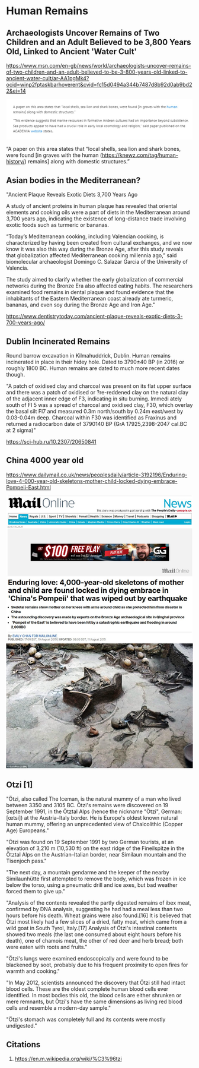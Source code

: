 # Human Remains

## Archaeologists Uncover Remains of Two Children and an Adult Believed to be 3,800 Years Old, Linked to Ancient 'Water Cult'

https://www.msn.com/en-gb/news/world/archaeologists-uncover-remains-of-two-children-and-an-adult-believed-to-be-3-800-years-old-linked-to-ancient-water-cult/ar-AA1pgMk4?ocid=winp2fptaskbarhoverent&cvid=fc15d0494a344b7487d8b92d0ab9bd22&ei=14

![](img/peru-remains.jpg)

“A paper on this area states that “local shells, sea lion and shark bones, were found [in graves with the human (https://knewz.com/tag/human-history/) remains] along with domestic structures.”

## Asian bodies in the Mediterranean?

"Ancient Plaque Reveals Exotic Diets 3,700 Years Ago 

A study of ancient proteins in human plaque has revealed that oriental elements and cooking oils were a part of diets in the Mediterranean around 3,700 years ago, indicating the existence of long-distance trade involving exotic foods such as turmeric or bananas.

“Today’s Mediterranean cooking, including Valencian cooking, is characterized by having been created from cultural exchanges, and we now know it was also this way during the Bronze Age, after this study reveals that globalization affected Mediterranean cooking millennia ago,” said biomolecular archaeologist Domingo C. Salazar Garcia of the University of Valencia.

The study aimed to clarify whether the early globalization of commercial networks during the Bronze Era also affected eating habits. The researchers examined food remains in dental plaque and found evidence that the inhabitants of the Eastern Mediterranean coast already ate turmeric, bananas, and even soy during the Bronze Age and Iron Age."

https://www.dentistrytoday.com/ancient-plaque-reveals-exotic-diets-3-700-years-ago/

## Dublin Incinerated Remains

Round barrow excavation in Kilmahuddrick, Dublin. Human remains incinerated in place in their hidey hole. Dated to 3790±40 BP (in 2016) or roughly 1800 BC. Human remains are dated to much more recent dates though.

"A patch of oxidised clay and charcoal was present on its flat upper surface and there was a patch of oxidised or ?re-reddened clay on the natural clay of the adjacent inner edge of F3, indicating in situ burning. Immedi ately south of Fl 5 was a spread of charcoal and oxidised clay, F30, which overlay the basal silt Fl7 and measured 0.3m north/south by 0.24m east/west by 0.03-0.04m deep. Charcoal within F30 was identified as Fraxinus and returned a radiocarbon date of 3790140 BP (GrA 17925,2398-2047 cal.BC at 2 sigma)"
 
https://sci-hub.ru/10.2307/20650841

## China 4000 year old

https://www.dailymail.co.uk/news/peoplesdaily/article-3192196/Enduring-love-4-000-year-old-skeletons-mother-child-locked-dying-embrace-Pompeii-East.html

![](img/chinapompeii1.jpg)
![](img/chinapompeii2.jpg)

## Otzi [1]

"Ötzi, also called The Iceman, is the natural mummy of a man who lived between 3350 and 3105 BC. Ötzi's remains were discovered on 19 September 1991, in the Ötztal Alps (hence the nickname "Ötzi", German: [œtsi]) at the Austria–Italy border. He is Europe's oldest known natural human mummy, offering an unprecedented view of Chalcolithic (Copper Age) Europeans."

"Ötzi was found on 19 September 1991 by two German tourists, at an elevation of 3,210 m (10,530 ft) on the east ridge of the Fineilspitze in the Ötztal Alps on the Austrian–Italian border, near Similaun mountain and the Tisenjoch pass."

"The next day, a mountain gendarme and the keeper of the nearby Similaunhütte first attempted to remove the body, which was frozen in ice below the torso, using a pneumatic drill and ice axes, but bad weather forced them to give up."

"Analysis of the contents revealed the partly digested remains of ibex meat, confirmed by DNA analysis, suggesting he had had a meal less than two hours before his death. Wheat grains were also found.[16] It is believed that Ötzi most likely had a few slices of a dried, fatty meat, which came from a wild goat in South Tyrol, Italy.[17] Analysis of Ötzi's intestinal contents showed two meals (the last one consumed about eight hours before his death), one of chamois meat, the other of red deer and herb bread; both were eaten with roots and fruits."

"Ötzi's lungs were examined endoscopically and were found to be blackened by soot, probably due to his frequent proximity to open fires for warmth and cooking."

"In May 2012, scientists announced the discovery that Ötzi still had intact blood cells. These are the oldest complete human blood cells ever identified. In most bodies this old, the blood cells are either shrunken or mere remnants, but Ötzi's have the same dimensions as living red blood cells and resemble a modern-day sample."

"Ötzi's stomach was completely full and its contents were mostly undigested."

## Citations

1. https://en.m.wikipedia.org/wiki/%C3%96tzi